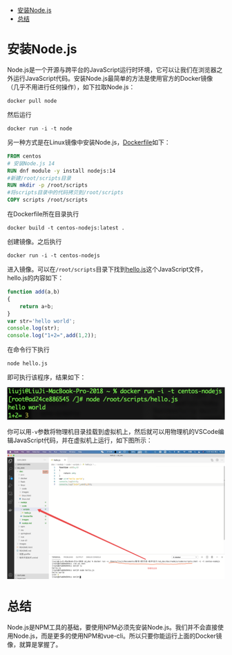- [安装Node.js](#安装nodejs)
- [总结](#总结)
# 安装Node.js
Node.js是一个开源与跨平台的JavaScript运行时环境，它可以让我们在浏览器之外运行JavaScript代码。安装Node.js最简单的方法是使用官方的Docker镜像（几乎不用进行任何操作），如下拉取Node.js：

```
docker pull node
```
然后运行

```
docker run -i -t node
```

另一种方式是在Linux镜像中安装Node.js，[Dockerfile](code/Dockerfile)如下：

```Dockerfile
FROM centos
# 安装Node.js 14
RUN dnf module -y install nodejs:14
#新建/root/scripts目录
RUN mkdir -p /root/scripts
#将scripts目录中的代码拷贝到/root/scripts
COPY scripts /root/scripts
```

在Dockerfile所在目录执行

```
docker build -t centos-nodejs:latest .
```

创建镜像。之后执行

```
docker run -i -t centos-nodejs
```

进入镜像。可以在`/root/scripts`目录下找到[hello.js](code/scripts/hello.js)这个JavaScript文件，hello.js的内容如下：

```JavaScript
function add(a,b)
{
    return a+b;
}
var str='hello world';
console.log(str);
console.log("1+2=",add(1,2));

```
在命令行下执行

```
node hello.js
```

即可执行该程序，结果如下：

![运行nodejs](images/运行nodejs.png)

你可以用`-v`参数将物理机目录挂载到虚拟机上，然后就可以用物理机的VSCode编辑JavaScript代码，并在虚拟机上运行，如下图所示：

![在物理机编辑JavaScript](images/在物理机编辑JavaScript.png)

# 总结
Node.js是NPM工具的基础，要使用NPM必须先安装Node.js。我们并不会直接使用Node.js，而是更多的使用NPM和vue-cli。所以只要你能运行上面的Docker镜像，就算是掌握了。